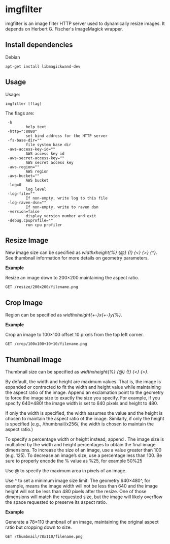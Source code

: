 imgfilter
=========

imgfilter is an image filter HTTP server used to dynamically
resize images. It depends on Herbert G. Fischer's
ImageMagick wrapper.

Install dependencies
--------------------

Debian

    apt-get install libmagickwand-dev


Usage
-----

Usage:

    imgfilter [flag]

The flags are:

     -h
             help text
     -http=":8080"
             set bind address for the HTTP server
     -fs-base-dir="" 
             file system base dir
     -aws-access-key-id=""
             AWS access key id
     -aws-secret-access-key=""
             AWS secret access key
     -aws-region=""
             AWS region
     -aws-bucket=""
             AWS bucket
     -log=0
             log level
     -log-file=""
             If non-empty, write log to this file
     -log-raven-dsn=""
             If non-empty, write to raven dsn
     -version=false
             display version number and exit
     -debug.cpuprofile=""
             run cpu profiler

Resize Image
------------

New image size can be specified as _widthxheight{%} {@} {!} {<} {>} {^}_.
See thumbnail information for more details on geometry parameters.

**Example**

Resize an image down to 200×200 maintaining the aspect ratio.

    GET /resize/200x200/filename.png

Crop Image
----------

Region can be specified as _widthxheight{+-}x{+-}y{%}_.


**Example**

Crop an image to 100×100 offset 10 pixels from the top left corner.

    GET /crop/100x100+10+10/filename.png

Thumbnail Image
---------------

Thumbnail size can be specified as _widthxheight{%} {@} {!} {<} {>}_.

By default, the width and height are maximum values. That is, the image is
expanded or contracted to fit the width and height value while maintaining the
aspect ratio of the image. Append an exclamation point to the geometry to force
the image size to exactly the size you specify. For example, if you specify
640×480! the image width is set to 640 pixels and height to 480.

If only the width is specified, the width assumes the value and the height is
chosen to maintain the aspect ratio of the image. Similarly, if only the height
is specified (e.g., /thumbnail/x256/, the width is chosen to maintain the
aspect ratio.)

To specify a percentage width or height instead, append . The image size is
multiplied by the width and height percentages to obtain the final image
dimensions. To increase the size of an image, use a value greater than 100
(e.g. 125). To decrease an image’s size, use a percentage less than 100. Be
sure to properly encode the % value as %25, for example 50%25

Use @ to specify the maximum area in pixels of an image.

Use ^ to set a minimum image size limit. The geometry 640×480^, for example,
means the image width will not be less than 640 and the image height will not
be less than 480 pixels after the resize. One of those dimensions will match
the requested size, but the image will likely overflow the space requested to
preserve its aspect ratio.

**Example**

Generate a 78×110 thumbnail of an image, maintaining the original aspect ratio
but cropping down to size.

    GET /thumbnail/78x110/filename.png

